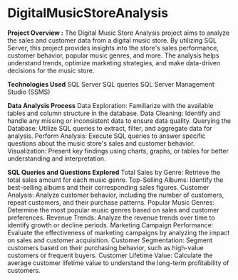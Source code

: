 # DigitalMusicStoreAnalysis

**Project Overview :**
The Digital Music Store Analysis project aims to analyze the sales and customer data from a digital music store. By utilizing SQL Server, this project provides insights into the store's sales performance, customer behavior, popular music genres, and more. The analysis helps understand trends, optimize marketing strategies, and make data-driven decisions for the music store.

**Technologies Used**
SQL Server
SQL queries
SQL Server Management Studio (SSMS)

**Data Analysis Process**
Data Exploration: Familiarize with the available tables and column structure in the database.
Data Cleaning: Identify and handle any missing or inconsistent data to ensure data quality.
Querying the Database: Utilize SQL queries to extract, filter, and aggregate data for analysis.
Perform Analysis: Execute SQL queries to answer specific questions about the music store's sales and customer behavior.
Visualization: Present key findings using charts, graphs, or tables for better understanding and interpretation.

**SQL Queries and Questions Explored**
Total Sales by Genre: Retrieve the total sales amount for each music genre.
Top-Selling Albums: Identify the best-selling albums and their corresponding sales figures.
Customer Analysis: Analyze customer behavior, including the number of customers, repeat customers, and their purchase patterns.
Popular Music Genres: Determine the most popular music genres based on sales and customer preferences.
Revenue Trends: Analyze the revenue trends over time to identify growth or decline periods.
Marketing Campaign Performance: Evaluate the effectiveness of marketing campaigns by analyzing the impact on sales and customer acquisition.
Customer Segmentation: Segment customers based on their purchasing behavior, such as high-value customers or frequent buyers.
Customer Lifetime Value: Calculate the average customer lifetime value to understand the long-term profitability of customers.
